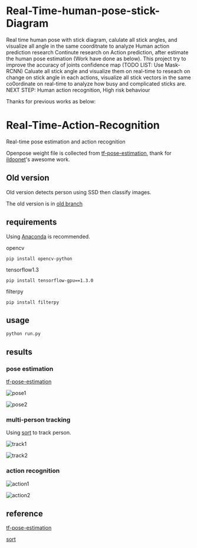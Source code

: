 # Real-Time-human-pose-stick-Diagram
Real time human pose with stick diagram, calulate all stick angles, and visualize all angle in the same coorditnate to analyze Human action prediction research
Continute research on Action prediction, after estimate the human pose estimation (Work have done as below). 
This project try to improve the accuracy of joints confidence map (TODO LIST: Use Mask-RCNN)
Caluate all stick angle and visualize them on real-time to reseach on change on stick angle in each actions, 
visualize all stick vectors in the same co0ordinate on real-time to analyze how busy and complicated sticks are. 
NEXT STEP: Human action recognition, High risk behaviour

Thanks for previous works as below:
# Real-Time-Action-Recognition

Real-time pose estimation and action recognition

Openpose weight file is collected from [tf-pose-estimation](https://github.com/ildoonet/tf-pose-estimation), thank for [ildoonet](https://github.com/ildoonet)'s awesome work.

## Old version

Old version detects person using SSD then classify images.

The old version is in [old branch](https://github.com/TianzhongSong/Real-Time-Action-Recognition/tree/old)

## requirements

Using [Anaconda](https://www.anaconda.com/download/) is recommended.

opencv

    pip install opencv-python

tensorflow1.3

    pip install tensorflow-gpu==1.3.0

filterpy

    pip install filterpy

## usage

    python run.py

## results

### pose estimation

[tf-pose-estimation](https://github.com/ildoonet/tf-pose-estimation)

![pose1](https://github.com/TianzhongSong/Real-Time-Action-Recognition/blob/master/files/pose1.gif)

![pose2](https://github.com/TianzhongSong/Real-Time-Action-Recognition/blob/master/files/pose2.gif)

### multi-person tracking

Using [sort](https://github.com/abewley/sort) to track person.

![track1](https://github.com/TianzhongSong/Real-Time-Action-Recognition/blob/master/files/track1.gif)

![track2](https://github.com/TianzhongSong/Real-Time-Action-Recognition/blob/master/files/track2.gif)

### action recognition

![action1](https://github.com/TianzhongSong/Real-Time-Action-Recognition/blob/master/files/action1.gif)

![action2](https://github.com/TianzhongSong/Real-Time-Action-Recognition/blob/master/files/action2.gif)

## reference

[tf-pose-estimation](https://github.com/ildoonet/tf-pose-estimation)

[sort](https://github.com/abewley/sort)
